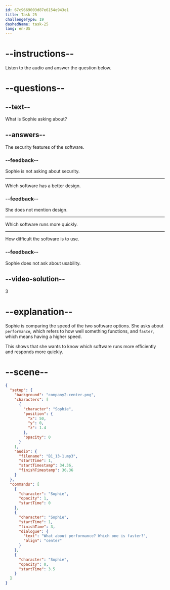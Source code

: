 ```yaml
---
id: 67c9669003d87e6154e943e1
title: Task 25
challengeType: 19
dashedName: task-25
lang: en-US
---
```


<!-- (audio) Sophie: What about performance? Which one is faster? -->

# --instructions--

Listen to the audio and answer the question below.

# --questions--

## --text--

What is Sophie asking about?  

## --answers--

The security features of the software.  

### --feedback--

Sophie is not asking about security.  

---

Which software has a better design.  

### --feedback--

She does not mention design.  

---

Which software runs more quickly.  

---

How difficult the software is to use.  

### --feedback--

Sophie does not ask about usability.  

## --video-solution--

3

# --explanation--

Sophie is comparing the speed of the two software options. She asks about `performance`, which refers to how well something functions, and `faster`, which means having a higher speed.

This shows that she wants to know which software runs more efficiently and responds more quickly.  

# --scene--

```json
{
  "setup": {
    "background": "company2-center.png",
    "characters": [
      {
        "character": "Sophie",
        "position": {
          "x": 50,
          "y": 0,
          "z": 1.4
        },
        "opacity": 0
      }
    ],
    "audio": {
      "filename": "B1_13-1.mp3",
      "startTime": 1,
      "startTimestamp": 34.36,
      "finishTimestamp": 36.36
    }
  },
  "commands": [
    {
      "character": "Sophie",
      "opacity": 1,
      "startTime": 0
    },
    {
      "character": "Sophie",
      "startTime": 1,
      "finishTime": 3,
      "dialogue": {
        "text": "What about performance? Which one is faster?",
        "align": "center"
      }
    },
    {
      "character": "Sophie",
      "opacity": 0,
      "startTime": 3.5
    }
  ]
}
```

